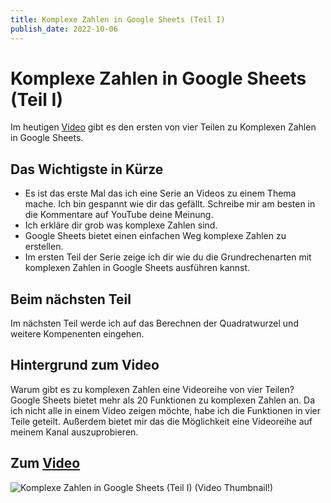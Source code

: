 ```yaml
---
title: Komplexe Zahlen in Google Sheets (Teil I)
publish_date: 2022-10-06
---
```


# Komplexe Zahlen in Google Sheets (Teil I)

Im heutigen [Video](https://youtu.be/iC-rL-pqHuo) gibt es den ersten von vier Teilen zu Komplexen Zahlen in Google Sheets. 

## Das Wichtigste in Kürze

- Es ist das erste Mal das ich eine Serie an Videos zu einem Thema mache. Ich bin gespannt wie dir das gefällt. Schreibe mir am besten in die Kommentare auf YouTube deine Meinung.
- Ich erkläre dir grob was komplexe Zahlen sind.
- Google Sheets bietet einen einfachen Weg komplexe Zahlen zu erstellen. 
- Im ersten Teil der Serie zeige ich dir wie du die Grundrechenarten mit komplexen Zahlen in Google Sheets ausführen kannst.

## Beim nächsten Teil

Im nächsten Teil werde ich auf das Berechnen der Quadratwurzel und weitere Kompenenten eingehen.

## Hintergrund zum Video

Warum gibt es zu komplexen Zahlen eine Videoreihe von vier Teilen? Google Sheets bietet mehr als 20 Funktionen zu komplexen Zahlen an. Da ich nicht alle in einem Video zeigen möchte, habe ich die Funktionen in vier Teile geteilt. Außerdem bietet mir das die Möglichkeit eine Videoreihe auf meinem Kanal auszuprobieren.

## Zum [Video](https://youtu.be/iC-rL-pqHuo)

![Komplexe Zahlen in Google Sheets (Teil I) (Video Thumbnail!)](../thumbnails/Fertig371.jpg "Komplexe Zahlen in Google Sheets (Teil I) (Video Thumbnail!)")